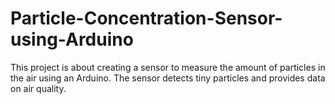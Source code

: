 # Particle-Concentration-Sensor-using-Arduino
This project is about creating a sensor to measure the amount of particles in the air using an Arduino. The sensor detects tiny particles and provides data on air quality.
